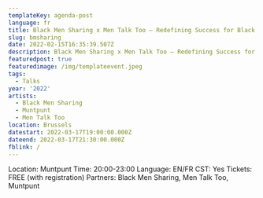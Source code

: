 ```yaml
---
templateKey: agenda-post
language: fr
title: Black Men Sharing x Men Talk Too – Redefining Success for Black Men
slug: bmsharing
date: 2022-02-15T16:35:39.507Z
description: Black Men Sharing x Men Talk Too – Redefining Success for Black Men
featuredpost: true
featuredimage: /img/templateevent.jpeg
tags:
  - Talks
year: '2022'
artists:
  - Black Men Sharing
  - Muntpunt
  - Men Talk Too
location: Brussels
datestart: 2022-03-17T19:00:00.000Z
dateend: 2022-03-17T21:30:00.000Z
fblink: /
---
```


Location: Muntpunt
Time: 20:00-23:00
Language: EN/FR
CST: Yes
Tickets: FREE (with registration)
Partners: Black Men Sharing, Men Talk Too, Muntpunt
